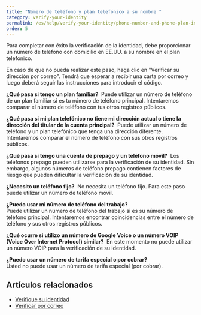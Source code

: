 ```yaml
---
title: "Número de teléfono y plan telefónico a su nombre "
category: verify-your-identity
permalink: /es/help/verify-your-identity/phone-number-and-phone-plan-in-your-name/
order: 5
---
```

Para completar con éxito la verificación de la identidad, debe proporcionar un número de teléfono con domicilio en EE.UU. a su nombre en el plan telefónico. 

En caso de que no pueda realizar este paso, haga clic en "Verificar su dirección por correo". Tendrá que esperar a recibir una carta por correo y luego deberá seguir las instrucciones para introducir el código. 

**¿Qué pasa si tengo un plan familiar?** 
Puede utilizar un número de teléfono de un plan familiar si es tu número de teléfono principal. Intentaremos comparar el número de teléfono con tus otros registros públicos. 

**¿Qué pasa si mi plan telefónico no tiene mi dirección actual o tiene la dirección del titular de la cuenta principal?** 
Puede utilizar un número de teléfono y un plan telefónico que tenga una dirección diferente. Intentaremos comparar el número de teléfono con sus otros registros públicos. 

**¿Qué pasa si tengo una cuenta de prepago y un teléfono móvil?** 
Los teléfonos prepago pueden utilizarse para la verificación de su identidad. Sin embargo, algunos números de teléfono prepago contienen factores de riesgo que pueden dificultar la verificación de su identidad.

**¿Necesito un teléfono fijo?** 
No necesita un teléfono fijo. Para este paso puede utilizar un número de teléfono móvil. 

**¿Puedo usar mi número de teléfono del trabajo?**\
Puede utilizar un número de teléfono del trabajo si es su número de teléfono principal. Intentaremos encontrar coincidencias entre el número de teléfono y sus otros registros públicos.

**¿Qué ocurre si utilizo un número de Google Voice o un número VOIP (Voice Over Internet Protocol) similar?** 
En este momento no puede utilizar un número VOIP para la verificación de su identidad.

**¿Puedo usar un número de tarifa especial o por cobrar?** \
Usted no puede usar un número de tarifa especial (por cobrar).

## Artículos relacionados

* [Verifique su identidad](/es/help/verify-your-identity/how-to-verify-your-identity/)
* [Verificar por correo](/es/help/verify-your-identity/verify-your-address-by-mail/)